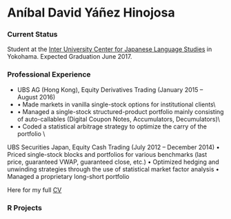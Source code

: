 # Aníbal David Yáñez Hinojosa

### Current Status

Student at the [Inter University Center for Japanese Language Studies](https://web.stanford.edu/dept/IUC/cgi-bin/) in Yokohama. Expected Graduation June 2017. 

### Professional Experience

+ UBS AG (Hong Kong), Equity Derivatives Trading (January 2015 – August 2016)
+ •	Made markets in vanilla single-stock options for institutional clients\
+ •	Managed a single-stock structured-product portfolio mainly consisting of auto-callables (Digital Coupon Notes, Accumulators, Decumulators)\
+ •	Coded a statistical arbitrage strategy to optimize the carry of the portfolio \\

UBS Securities Japan, Equity Cash Trading (July 2012 – December 2014)
•	Priced single-stock blocks and portfolios for various benchmarks (last price, guaranteed VWAP, guaranteed close, etc.)
•	Optimized hedging and unwinding strategies through the use of statistical market factor analysis 
•	Managed a proprietary long-short portfolio 

Here for my full [CV](ResumeAnibal.pdf)

### R Projects


